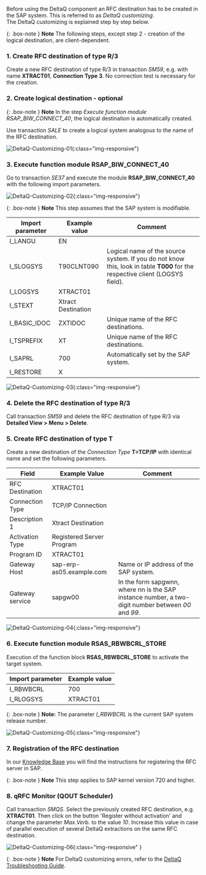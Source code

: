 <!-- 03.02.2021, YW -> Fabian: Ich würde den Step 2 - Create logical Destination - komplett rausnehmen. Der muss nicht durchgeführt werden, also weg damit. Damit dann auch die box-note
Ich persönlich finde, die Tabelle zur Erklärung der Input-Parameter ist etwas overkill. Zumal Du einige Einträge nicht erklärst und die Felder leer bleiben...
<!-- 03.02.2021, Fas -> Yogen: Ja ich habe den Schritt 2 lediglich übernommen. Ich selbe wurde mit diesem Problme noch nie konfrontiert. Ja mach ich gern. Die Tabellen sind erstellt worden, weil ich immer wieder Nachfragen von Kunden hatte. Nicht oft, aber regelmäßig. 
Ich kann ja die Beschreibung der offenen Zeilen noch ergänzen oder bist du komplett dagegen?

 -->

Before using the DeltaQ component an RFC destination has to be created in the SAP system. This is referred to as *DeltaQ customizing*.<br>
The DeltaQ customizing is explained step by step below.

{: .box-note }
**Note** The following steps, except step 2 - creation of the logical destination, are client-dependent.

### 1. Create RFC destination of type R/3
Create a new RFC destination of type R/3 in transaction *SM59*, e.g. with name **XTRACT01**, **Connection Type 3**. No connection test is necessary for the creation.

### 2. Create logical destination - optional

{: .box-note }
**Note** In the step *Execute function module RSAP_BIW_CONNECT_40*, the logical destination is automatically created. 

Use transaction *SALE* to create a logical system analogous to the name of the RFC destination.

![DeltaQ-Customizing-01](/img/content/DeltaQ-Customizing-01.png){:class="img-responsive"}

### 3. Execute function module RSAP_BIW_CONNECT_40
Go to transaction *SE37* and execute the module **RSAP_BIW_CONNECT_40** with the following import parameters. <br>


![DeltaQ-Customizing-02](/img/content/DeltaQ-Customizing-02.png){:class="img-responsive"}

{: .box-note }
**Note** This step assumes that the SAP system is modifiable.

Import parameter | Example value | Comment
------------ | ------------- | ------------
I_LANGU | EN
I_SLOGSYS | T90CLNT090 | Logical name of the source system. If you do not know this, look in table **T000** for the respective client (LOGSYS field).
I_LOGSYS | XTRACT01 | 
I_STEXT | Xtract Destination
I_BASIC_IDOC | ZXTIDOC | Unique name of the RFC destinations.
I_TSPREFIX | XT | Unique name of the RFC destinations.
I_SAPRL | 700 | Automatically set by the SAP system.
I_RESTORE | X

![DeltaQ-Customizing-03](/img/content/DeltaQ-Customizing-03.png){:class="img-responsive"}

### 4. Delete the RFC destination of type R/3 
Call transaction *SM59* and delete the RFC destination of type R/3 via **Detailed View > Menu > Delete**.

### 5. Create RFC destination of type T
Create a new destination of the *Connection Type* **T=TCP/IP** with identical name and set the following parameters.

Field | Example Value | Comment
------------ | ------------- | ------------
RFC Destination | XTRACT01 |
Connection Type | TCP/IP Connection |
Description 1| Xtract Destination | 
Activation Type | Registered Server Program |
Program ID | XTRACT01 |
Gateway Host | sap-erp-as05.example.com | Name or IP address of the SAP system.
Gateway service | sapgw00 | In the form sapgwnn, where nn is the SAP instance number, a two-digit number between *00* and *99*.

![DeltaQ-Customizing-04](/img/content/DeltaQ-Customizing-04.png){:class="img-responsive"}

### 6. Execute function module RSAS_RBWBCRL_STORE
Execution of the function block **RSAS_RBWBCRL_STORE** to activate the target system.

Import parameter | Example value 
------------ | -------------
I_RBWBCRL | 700 
I_RLOGSYS | XTRACT01

{: .box-note }
**Note:** The parameter *I_RBWBCRL* is the current SAP system release number.

![DeltaQ-Customizing-05](/img/content/DeltaQ-Customizing-05.png){:class="img-responsive"}

### 7. Registration of the RFC destination  
In our [Knowledge Base](https://kb.theobald-software.com/sap/registering-rfc-server-in-sap-releases-in-kernel-release-720-and-higher) you will find the instructions for registering the RFC server in SAP. 

{: .box-note }
**Note** This step applies to SAP kernel version 720 and higher.

### 8. qRFC Monitor (QOUT Scheduler)
Call transaction *SMQS*. Select the previously created RFC destination, e.g. **XTRACT01**. Then click on the button 'Register without activation' and change the parameter *Max.Verb.* to the value *10*. 
Increase this value in case of parallel execution of several DeltaQ extractions on the same RFC destination.

![DeltaQ-Customizing-06](/img/content/DeltaQ-Customizing-06.png){:class="img-responsive" }

{: .box-note }
**Note** For DeltaQ customizing errors, refer to the [DeltaQ Troubleshooting Guide](https://kb.theobald-software.com/troubleshooting/deltaq-troubleshooting-guide).